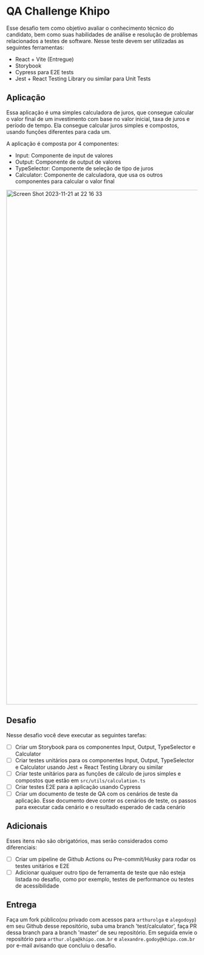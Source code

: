 # QA Challenge Khipo

Esse desafio tem como objetivo avaliar o conhecimento técnico do candidato, bem como suas habilidades de análise e resolução de problemas relacionados a testes de software. Nesse teste devem ser utilizadas as seguintes ferramentas:

- React + Vite (Entregue)
- Storybook
- Cypress para E2E tests
- Jest + React Testing Library ou similar para Unit Tests

## Aplicação

Essa aplicação é uma simples calculadora de juros, que consegue calcular o valor final de um investimento com base no valor inicial, taxa de juros e período de tempo. Ela consegue calcular juros simples e compostos, usando funções diferentes para cada um.

A aplicação é composta por 4 componentes:

- Input: Componente de input de valores
- Output: Componente de output de valores
- TypeSelector: Componente de seleção de tipo de juros
- Calculator: Componente de calculadora, que usa os outros componentes para calcular o valor final

<img width="1354" alt="Screen Shot 2023-11-21 at 22 16 33" src="https://github.com/mb-data/QA-Challenge/assets/830261/e17fdcac-d669-45ca-8d22-e51dd4bdfba6">


## Desafio

Nesse desafio você deve executar as seguintes tarefas:

- [ ] Criar um Storybook para os componentes Input, Output, TypeSelector e Calculator
- [ ] Criar testes unitários para os componentes Input, Output, TypeSelector e Calculator usando Jest + React Testing Library ou similar
- [ ] Criar teste unitários para as funções de cálculo de juros simples e compostos que estão em `src/utils/calculation.ts`
- [ ] Criar testes E2E para a aplicação usando Cypress
- [ ] Criar um documento de teste de QA com os cenários de teste da aplicação. Esse documento deve conter os cenários de teste, os passos para executar cada cenário e o resultado esperado de cada cenário

## Adicionais

Esses itens não são obrigatórios, mas serão considerados como diferenciais:

- [ ] Criar um pipeline de Github Actions ou Pre-commit/Husky para rodar os testes unitários e E2E
- [ ] Adicionar qualquer outro tipo de ferramenta de teste que não esteja listada no desafio, como por exemplo, testes de performance ou testes de acessibilidade

## Entrega

Faça um fork público(ou privado com acessos para `arthurolga` e `alegodoyp`) em seu Github desse repositório, suba uma branch 'test/calculator', faça PR dessa branch para a branch 'master' de seu repositório. Em seguida envie o repositório para `arthur.olga@khipo.com.br` e `alexandre.godoy@khipo.com.br` por e-mail avisando que concluiu o desafio.
